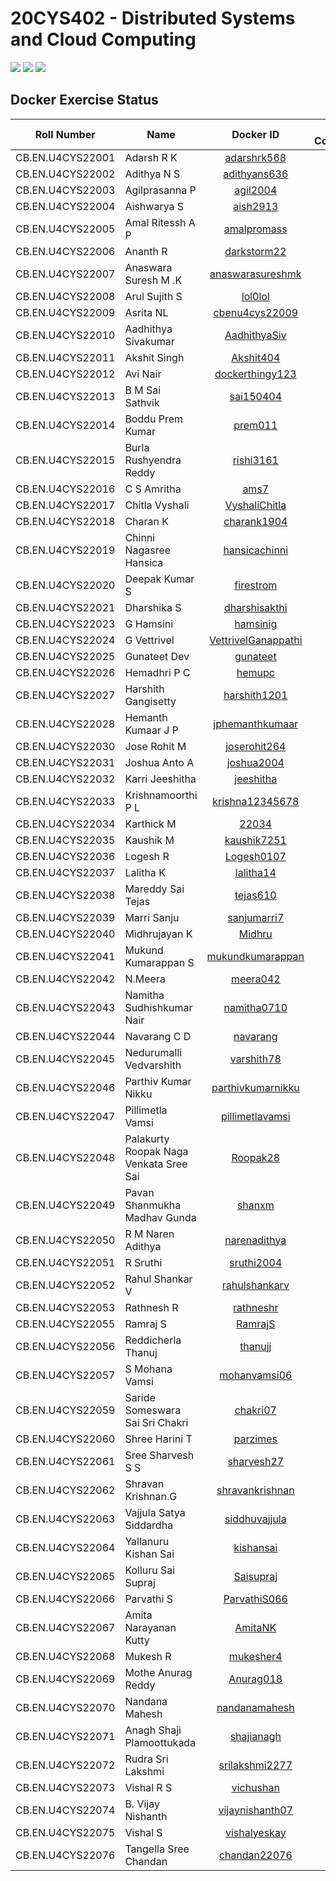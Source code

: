 # 20CYS402 - Distributed Systems and Cloud Computing
![](https://img.shields.io/badge/Batch-22CYS-lightgreen) ![](https://img.shields.io/badge/UG-blue) ![](https://img.shields.io/badge/Subject-DSCC-blue) <br/>

## Docker Exercise Status

| Roll Number         | Name                                      | 			Docker ID 		          |          DB Connector            |        IPFS Docker       |     Practice Lab   |
|:-------------------:|-------------------------------------------|:-----------------------------:|:--------------------------------:|:------------------------:|:------------------------:|
| CB.EN.U4CYS22001    | Adarsh R K                                | [adarshrk568](https://hub.docker.com/u/adarshrk568) |  ![](https://img.shields.io/badge/-Completed-gold)  | ![](https://img.shields.io/badge/-Completed-gold) |
| CB.EN.U4CYS22002    | Adithya N S                               | [adithyans636](https://hub.docker.com/u/adithyans636) | ![](https://img.shields.io/badge/-Completed-gold) | ![](https://img.shields.io/badge/-Completed-gold) | ![](https://img.shields.io/badge/-Completed-gold) |
| CB.EN.U4CYS22003    | Agilprasanna P                            | [agil2004](https://hub.docker.com/u/agil2004) | ![](https://img.shields.io/badge/-Completed-gold) |
| CB.EN.U4CYS22004    | Aishwarya S                               | [aish2913](https://hub.docker.com/u/aish2913) | ![](https://img.shields.io/badge/-Completed-gold) |  | ![](https://img.shields.io/badge/-Completed-gold) |
| CB.EN.U4CYS22005    | Amal Ritessh A P                          | [amalpromass](https://hub.docker.com/u/amalpromass) | ![](https://img.shields.io/badge/-Completed-gold) |  ![](https://img.shields.io/badge/-Completed-gold) |  ![](https://img.shields.io/badge/-Completed-gold) | 
| CB.EN.U4CYS22006    | Ananth R                                  | [darkstorm22](https://hub.docker.com/u/darkstorm22) | [](https://img.shields.io/badge/-Completed-gold) |  ![](https://img.shields.io/badge/-Completed-gold) |  ![](https://img.shields.io/badge/-Completed-gold) | 
| CB.EN.U4CYS22007    | Anaswara Suresh M .K                      | [anaswarasureshmk](https://hub.docker.com/u/anaswarasureshmk) | ![](https://img.shields.io/badge/-Completed-gold) | ![](https://img.shields.io/badge/-Completed-gold) | ![](https://img.shields.io/badge/-Completed-gold) |
| CB.EN.U4CYS22008    | Arul Sujith S                             | [lol0lol](https://hub.docker.com/u/lol0lol) | ![](https://img.shields.io/badge/-Completed-gold) | ![](https://img.shields.io/badge/-Completed-gold) | ![](https://img.shields.io/badge/-Completed-gold) |
| CB.EN.U4CYS22009    | Asrita NL                                 | [cbenu4cys22009](https://hub.docker.com/u/cbenu4cys22009) | ![](https://img.shields.io/badge/-Completed-gold) | ![](https://img.shields.io/badge/-Completed-gold) | ![](https://img.shields.io/badge/-Completed-gold) |
| CB.EN.U4CYS22010    | Aadhithya Sivakumar                       | [AadhithyaSiv](https://hub.docker.com/u/AadhithyaSiv) | ![](https://img.shields.io/badge/-Completed-gold) |
| CB.EN.U4CYS22011    | Akshit Singh                              | [Akshit404](https://hub.docker.com/u/Akshit404) |
| CB.EN.U4CYS22012    | Avi Nair                                  | [dockerthingy123](https://hub.docker.com/u/dockerthingy123) | ![](https://img.shields.io/badge/-Completed-gold) | ![](https://img.shields.io/badge/-Completed-gold) | Placement |
| CB.EN.U4CYS22013    | B M Sai Sathvik                           | [sai150404](https://hub.docker.com/u/sai150404) | ![](https://img.shields.io/badge/-Completed-gold) | ![](https://img.shields.io/badge/-Completed-gold) | |
| CB.EN.U4CYS22014    | Boddu Prem Kumar                          | [prem011](https://hub.docker.com/u/prem011) | ![](https://img.shields.io/badge/-Completed-gold) | ![](https://img.shields.io/badge/-Completed-gold) | |
| CB.EN.U4CYS22015    | Burla Rushyendra Reddy                    | [rishi3161](https://hub.docker.com/u/rishi3161) | ![](https://img.shields.io/badge/-Completed-gold) | ![](https://img.shields.io/badge/-Completed-gold) | ![](https://img.shields.io/badge/-Completed-gold) |
| CB.EN.U4CYS22016    | C S Amritha                               | [ams7](https://hub.docker.com/u/ams7) | ![](https://img.shields.io/badge/-Completed-gold) | ![](https://img.shields.io/badge/-Completed-gold) | ![](https://img.shields.io/badge/-Completed-gold) |
| CB.EN.U4CYS22017    | Chitla Vyshali                            | [VyshaliChitla](https://hub.docker.com/u/VyshaliChitla) | ![](https://img.shields.io/badge/-Completed-gold) | ![](https://img.shields.io/badge/-Completed-gold) | | 
| CB.EN.U4CYS22018    | Charan K                                  | [charank1904](https://hub.docker.com/u/charank1904) | ![](https://img.shields.io/badge/-Completed-gold) |  ![](https://img.shields.io/badge/-Completed-gold) | Absent |
| CB.EN.U4CYS22019    | Chinni Nagasree Hansica                   | [hansicachinni](https://hub.docker.com/u/hansicachinni) |
| CB.EN.U4CYS22020    | Deepak Kumar S                            | [firestrom](https://hub.docker.com/u/firestrom) | ![](https://img.shields.io/badge/-Completed-gold) | ![](https://img.shields.io/badge/-Completed-gold) | ![](https://img.shields.io/badge/-Completed-gold) | 
| CB.EN.U4CYS22021    | Dharshika S                               | [dharshisakthi](https://hub.docker.com/u/dharshisakthi) | ![](https://img.shields.io/badge/-Completed-gold) | ![](https://img.shields.io/badge/-Completed-gold) | ![](https://img.shields.io/badge/-Completed-gold) |
| CB.EN.U4CYS22023    | G Hamsini                                 | [hamsinig](https://hub.docker.com/u/hamsinig) |
| CB.EN.U4CYS22024    | G Vettrivel                               | [VettrivelGanappathi](https://hub.docker.com/u/VettrivelGanappathi) | ![](https://img.shields.io/badge/-Completed-gold) |  ![](https://img.shields.io/badge/-Completed-gold) |  ![](https://img.shields.io/badge/-Completed-gold) |
| CB.EN.U4CYS22025    | Gunateet Dev                              | [gunateet](https://hub.docker.com/u/gunateet) | ![](https://img.shields.io/badge/-Completed-gold) | ![](https://img.shields.io/badge/-Completed-gold) | | 
| CB.EN.U4CYS22026    | Hemadhri P C                              | [hemupc](https://hub.docker.com/u/hemupc) | ![](https://img.shields.io/badge/-Completed-gold) | ![](https://img.shields.io/badge/-Completed-gold) | ![](https://img.shields.io/badge/-Completed-gold) |
| CB.EN.U4CYS22027    | Harshith Gangisetty                       | [harshith1201](https://hub.docker.com/u/harshith1201) |  ![](https://img.shields.io/badge/-Completed-gold) | ![](https://img.shields.io/badge/-Completed-gold) | ![](https://img.shields.io/badge/-Completed-gold) |
| CB.EN.U4CYS22028    | Hemanth Kumaar J P                        | [jphemanthkumaar](https://hub.docker.com/u/jphemanthkumaar) | ![](https://img.shields.io/badge/-Completed-gold) | ![](https://img.shields.io/badge/-Completed-gold) | |
| CB.EN.U4CYS22030    | Jose Rohit M                              | [joserohit264](https://hub.docker.com/u/joserohit264) |  ![](https://img.shields.io/badge/-Completed-gold) | ![](https://img.shields.io/badge/-Completed-gold) | ![](https://img.shields.io/badge/-Completed-gold) | 
| CB.EN.U4CYS22031    | Joshua Anto A                             | [joshua2004](https://hub.docker.com/u/joshua2004) | ![](https://img.shields.io/badge/-Completed-gold) | ![](https://img.shields.io/badge/-Completed-gold) | ![](https://img.shields.io/badge/-Completed-gold) | 
| CB.EN.U4CYS22032    | Karri Jeeshitha                           | [jeeshitha](https://hub.docker.com/u/jeeshitha) |  ![](https://img.shields.io/badge/-Completed-gold) | ![](https://img.shields.io/badge/-Completed-gold) | ![](https://img.shields.io/badge/-Completed-gold) | 
| CB.EN.U4CYS22033    | Krishnamoorthi P L                        | [krishna12345678](https://hub.docker.com/u/krishna12345678) | ![](https://img.shields.io/badge/-Completed-gold) | ![](https://img.shields.io/badge/-Completed-gold) | |
| CB.EN.U4CYS22034    | Karthick M                                | [22034](https://hub.docker.com/u/22034) | ![](https://img.shields.io/badge/-Completed-gold) | ![](https://img.shields.io/badge/-Completed-gold) | |
| CB.EN.U4CYS22035    | Kaushik M                                 | [kaushik7251](https://hub.docker.com/u/kaushik7251) | ![](https://img.shields.io/badge/-Completed-gold) | | Absent |
| CB.EN.U4CYS22036    | Logesh R                                  | [Logesh0107](https://hub.docker.com/u/Logesh0107) | ![](https://img.shields.io/badge/-Completed-gold) | ![](https://img.shields.io/badge/-Completed-gold) | ![](https://img.shields.io/badge/-Completed-gold) | 
| CB.EN.U4CYS22037    | Lalitha K                                 | [lalitha14](https://hub.docker.com/u/lalitha14) |  ![](https://img.shields.io/badge/-Completed-gold) | ![](https://img.shields.io/badge/-Completed-gold) |  ![](https://img.shields.io/badge/-Completed-gold) | 
| CB.EN.U4CYS22038    | Mareddy Sai Tejas                         | [tejas610](https://hub.docker.com/u/tejas610) |
| CB.EN.U4CYS22039    | Marri Sanju                               | [sanjumarri7](https://hub.docker.com/u/sanjumarri7) | ![](https://img.shields.io/badge/-Completed-gold) | | ![](https://img.shields.io/badge/-Completed-gold)
| CB.EN.U4CYS22040    | Midhrujayan K                             | [Midhru](https://hub.docker.com/u/Midhru) |  ![](https://img.shields.io/badge/-Completed-gold) | ![](https://img.shields.io/badge/-Completed-gold) | ![](https://img.shields.io/badge/-Completed-gold) |
| CB.EN.U4CYS22041    | Mukund Kumarappan S                       | [mukundkumarappan](https://hub.docker.com/u/mukundkumarappan) | ![](https://img.shields.io/badge/-Completed-gold) | ![](https://img.shields.io/badge/-Completed-gold) |  ![](https://img.shields.io/badge/-Completed-gold) | 
| CB.EN.U4CYS22042    | N.Meera                                   | [meera042](https://hub.docker.com/u/meera042) |  ![](https://img.shields.io/badge/-Completed-gold) |
| CB.EN.U4CYS22043    | Namitha Sudhishkumar Nair                 | [namitha0710](https://hub.docker.com/u/namitha0710) |  ![](https://img.shields.io/badge/-Completed-gold) | ![](https://img.shields.io/badge/-Completed-gold) | ![](https://img.shields.io/badge/-Completed-gold) | 
| CB.EN.U4CYS22044    | Navarang C D                              | [navarang](https://hub.docker.com/u/navarang) |  ![](https://img.shields.io/badge/-Completed-gold) | | | 
| CB.EN.U4CYS22045    | Nedurumalli Vedvarshith                   | [varshith78](https://hub.docker.com/u/varshith78) |  ![](https://img.shields.io/badge/-Completed-gold) |  ![](https://img.shields.io/badge/-Completed-gold) |  ![](https://img.shields.io/badge/-Completed-gold) | 
| CB.EN.U4CYS22046    | Parthiv Kumar Nikku                       | [parthivkumarnikku](https://hub.docker.com/u/parthivkumarnikku) |  ![](https://img.shields.io/badge/-Completed-gold) | ![](https://img.shields.io/badge/-Completed-gold) | ![](https://img.shields.io/badge/-Completed-gold) | 
| CB.EN.U4CYS22047    | Pillimetla Vamsi                          | [pillimetlavamsi](https://hub.docker.com/u/pillimetlavamsi) |  ![](https://img.shields.io/badge/-Completed-gold) | ![](https://img.shields.io/badge/-Completed-gold) | ![](https://img.shields.io/badge/-Completed-gold) |
| CB.EN.U4CYS22048    | Palakurty Roopak Naga Venkata Sree Sai    | [Roopak28](https://hub.docker.com/u/Roopak28) |  ![](https://img.shields.io/badge/-Completed-gold) | ![](https://img.shields.io/badge/-Completed-gold) | ![](https://img.shields.io/badge/-Completed-gold) | 
| CB.EN.U4CYS22049    | Pavan Shanmukha Madhav Gunda              | [shanxm](https://hub.docker.com/u/shanxm) |  ![](https://img.shields.io/badge/-Completed-gold) | | ![](https://img.shields.io/badge/-Completed-gold) |
| CB.EN.U4CYS22050    | R M Naren Adithya                         | [narenadithya](https://hub.docker.com/u/narenadithya) |  ![](https://img.shields.io/badge/-Completed-gold) |
| CB.EN.U4CYS22051    | R Sruthi                                  | [sruthi2004](https://hub.docker.com/u/sruthi2004) |
| CB.EN.U4CYS22052    | Rahul Shankar V                           | [rahulshankarv](https://hub.docker.com/u/rahulshankarv) |  ![](https://img.shields.io/badge/-Completed-gold) |
| CB.EN.U4CYS22053    | Rathnesh R                                | [rathneshr](https://hub.docker.com/u/rathneshr) |
| CB.EN.U4CYS22055    | Ramraj S                                  | [RamrajS](https://hub.docker.com/u/RamrajS) |  ![](https://img.shields.io/badge/-Completed-gold) |
| CB.EN.U4CYS22056    | Reddicherla Thanuj                        | [thanujj](https://hub.docker.com/u/thanujj) |
| CB.EN.U4CYS22057    | S Mohana Vamsi                            | [mohanvamsi06](https://hub.docker.com/u/mohanvamsi06) |
| CB.EN.U4CYS22059    | Saride Someswara Sai Sri Chakri           | [chakri07](https://hub.docker.com/u/chakri07) |
| CB.EN.U4CYS22060    | Shree Harini T                            | [parzimes](https://hub.docker.com/u/parzimes) |
| CB.EN.U4CYS22061    | Sree Sharvesh S S                         | [sharvesh27](https://hub.docker.com/u/sharvesh27) |
| CB.EN.U4CYS22062    | Shravan Krishnan.G                        | [shravankrishnan](https://hub.docker.com/u/shravankrishnan) |  ![](https://img.shields.io/badge/-Completed-gold) |
| CB.EN.U4CYS22063    | Vajjula Satya Siddardha                   | [siddhuvajjula](https://hub.docker.com/u/siddhuvajjula) |
| CB.EN.U4CYS22064    | Yallanuru Kishan Sai                      | [kishansai](https://hub.docker.com/u/kishansai) |  ![](https://img.shields.io/badge/-Completed-gold) |
| CB.EN.U4CYS22065    | Kolluru Sai Supraj                        | [Saisupraj](https://hub.docker.com/u/Saisupraj) |
| CB.EN.U4CYS22066    | Parvathi S                                | [ParvathiS066](https://hub.docker.com/u/ParvathiS066) |
| CB.EN.U4CYS22067    | Amita Narayanan Kutty                     | [AmitaNK](https://hub.docker.com/u/AmitaNK) |
| CB.EN.U4CYS22068    | Mukesh R                                  | [mukesher4](https://hub.docker.com/u/mukesher4) |
| CB.EN.U4CYS22069    | Mothe Anurag Reddy                        | [Anurag018](https://hub.docker.com/u/Anurag018) |
| CB.EN.U4CYS22070    | Nandana Mahesh                            | [nandanamahesh](https://hub.docker.com/u/nandanamahesh) |  ![](https://img.shields.io/badge/-Completed-gold) |
| CB.EN.U4CYS22071    | Anagh Shaji Plamoottukada                 | [shajianagh](https://hub.docker.com/u/shajianagh) |  ![](https://img.shields.io/badge/-Completed-gold) |
| CB.EN.U4CYS22072    | Rudra Sri Lakshmi                         | [srilakshmi2277](https://hub.docker.com/u/srilakshmi2277) |  ![](https://img.shields.io/badge/-Completed-gold) |
| CB.EN.U4CYS22073    | Vishal R S                                | [vichushan](https://hub.docker.com/u/vichushan) |
| CB.EN.U4CYS22074    | B. Vijay Nishanth                         | [vijaynishanth07](https://hub.docker.com/u/vijaynishanth07) |
| CB.EN.U4CYS22075    | Vishal S                                  | [vishalyeskay](https://hub.docker.com/u/vishalyeskay) |  ![](https://img.shields.io/badge/-Completed-gold) |
| CB.EN.U4CYS22076    | Tangella Sree Chandan                     | [chandan22076](https://hub.docker.com/u/chandan22076) |  ![](https://img.shields.io/badge/-Completed-gold) |

